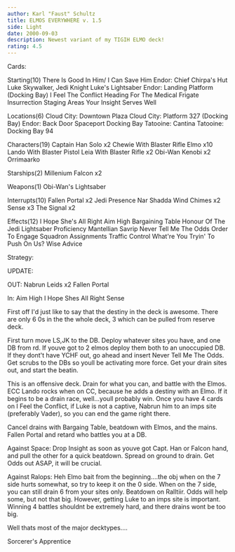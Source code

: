 ```yaml
---
author: Karl "Faust" Schultz
title: ELMOS EVERYWHERE v. 1.5
side: Light
date: 2000-09-03
description: Newest variant of my TIGIH ELMO deck!
rating: 4.5
---
```

Cards: 

Starting(10)
There Is Good In Him/ I Can Save Him
Endor: Chief Chirpa's Hut
Luke Skywalker, Jedi Knight
Luke's Lightsaber
Endor: Landing Platform (Docking Bay)
I Feel The Conflict
Heading For The Medical Frigate
Insurrection
Staging Areas
Your Insight Serves Well

Locations(6)
Cloud City: Downtown Plaza
Cloud City: Platform 327 (Docking Bay)
Endor: Back Door
Spaceport Docking Bay
Tatooine: Cantina
Tatooine: Docking Bay 94

Characters(19)
Captain Han Solo x2
Chewie With Blaster Rifle
Elmo x10
Lando With Blaster Pistol
Leia With Blaster Rifle x2
Obi-Wan Kenobi x2
Orrimaarko

Starships(2)
Millenium Falcon x2

Weapons(1)
Obi-Wan's Lightsaber

Interrupts(10)
Fallen Portal x2
Jedi Presence
Nar Shadda Wind Chimes x2
Sense x3
The Signal x2

Effects(12)
I Hope She's All Right
Aim High
Bargaining Table
Honour Of The Jedi
Lightsaber Proficiency
Mantellian Savrip
Never Tell Me The Odds
Order To Engage
Squadron Assignments
Traffic Control
What're You Tryin' To Push On Us?
Wise Advice


Strategy: 

UPDATE:

OUT:
Nabrun Leids x2
Fallen Portal

In:
Aim High
I Hope Shes All Right
Sense


First off I'd just like to say that the destiny in the deck is awesome. There are only 6 0s in the the whole deck, 3 which can be pulled from reserve deck.

First turn move LS,JK to the DB. Deploy whatever sites you have, and one DB from rd. If youve got to 2 elmos deploy them both to an unoccupied DB. If they dont't have YCHF out, go ahead and insert Never Tell Me The Odds. Get scrubs to the DBs so youll be activating more force. Get your drain sites out, and start the beatin.

This is an offensive deck. Drain for what you can, and battle with the Elmos. ECC Lando rocks when on CC, because he adds a destiny with an Elmo. If it begins to be a drain race, well...youll probably win. Once you have 4 cards on I Feel the Conflict, if Luke is not a captive, Nabrun him to an imps site (preferably Vader), so you can end the game right there.

Cancel drains with Bargaing Table, beatdown with Elmos, and the mains. Fallen Portal and retard who battles you at a DB.

Against Space:
Drop Insight as soon as youve got Capt. Han or Falcon hand, and pull the other for a quick beatdown. Spread on ground to drain. Get Odds out ASAP, it will be crucial.

Against Ralops:
Heh Elmo bait from the beginning....the obj when on the 7 side hurts somewhat, so try to keep it on the 0 side. When on the 7 side, you can still drain 6 from your sites only. Beatdown on Ralltiir. Odds will help some, but not that big. However, getting Luke to an imps site is important. Winning 4 battles shouldnt be extremely hard, and there drains wont be too big.

Well thats most of the major decktypes....

Sorcerer's Apprentice
